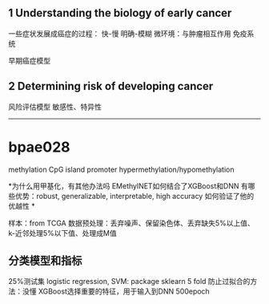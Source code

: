 ## 1 Understanding the biology of early cancer

一些症状发展成癌症的过程：
    快-慢
    明确-模糊
    微环境：与肿瘤相互作用
    免疫系统

早期癌症模型

## 2 Determining risk of developing cancer

风险评估模型
敏感性、特异性

___
# bpae028
methylation
CpG island promoter hypermethylation/hypomethylation

*为什么用甲基化，有其他办法吗
EMethylNET如何结合了XGBoost和DNN
有哪些优势：robust, generalizable, interpretable, high accuracy
如何验证了他的优越性
*

样本：from TCGA
数据预处理：丢弃噪声、保留染色体、丢弃缺失5%以上值、k-近邻处理5%以下值、处理成M值


## 分类模型和指标
25%测试集
logistic regression, SVM: package sklearn
5 fold
防止过拟合的方法：没懂
XGBoost选择重要的特征，用于输入到DNN
500epoch

